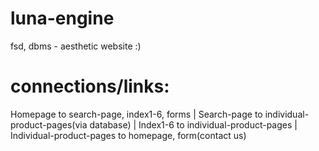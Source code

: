 # luna-engine
fsd, dbms - aesthetic website :)

# connections/links:
Homepage to search-page, index1-6, forms
| Search-page to individual-product-pages(via database)
| Index1-6 to individual-product-pages
| Individual-product-pages to homepage, form(contact us)
